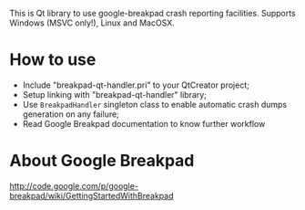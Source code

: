 This is Qt library to use google-breakpad crash reporting facilities. Supports Windows (MSVC only!), Linux and MacOSX.

How to use
=================
* Include "breakpad-qt-handler.pri" to your QtCreator project;
* Setup linking with "breakpad-qt-handler" library;
* Use ```BreakpadHandler``` singleton class to enable automatic crash dumps generation on any failure;
* Read Google Breakpad documentation to know further workflow

About Google Breakpad
=================
http://code.google.com/p/google-breakpad/wiki/GettingStartedWithBreakpad
